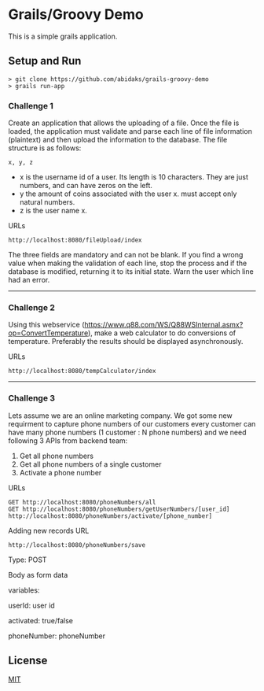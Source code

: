 # Grails/Groovy Demo
This is a simple grails application.

## Setup and Run

```
> git clone https://github.com/abidaks/grails-groovy-demo
> grails run-app
```



### Challenge 1
Create an application that allows the uploading of a file. Once the file is loaded, the application must validate and parse each line of file information (plaintext) and then upload the information to the database.
The file structure is as follows:

`x, y, z`

- x is the username id of a user. Its length is 10 characters. They are just numbers, and can have zeros on the left. 
- y the amount of coins associated with the user x. must accept only natural numbers.
- z is the user name x.

URLs
```
http://localhost:8080/fileUpload/index
```

The three fields are mandatory and can not be blank.
If you find a wrong value when making the validation of each line, stop the process and if the database is modified, returning it to its initial state. Warn the user which line had an error.

---

### Challenge 2
Using this webservice (https://www.q88.com/WS/Q88WSInternal.asmx?op=ConvertTemperature), make a web calculator to do conversions of temperature. Preferably the results should be displayed asynchronously.

URLs
```
http://localhost:8080/tempCalculator/index
```

---

### Challenge 3
Lets assume we are an online marketing company. We got some new requirment to capture phone numbers of our customers every customer can have many phone numbers (1 customer : N phone numbers) and we need following 3 APIs from backend team:

1. Get all phone numbers
2. Get all phone numbers of a single customer
3. Activate a phone number


URLs
```
GET http://localhost:8080/phoneNumbers/all
GET http://localhost:8080/phoneNumbers/getUserNumbers/[user_id]
http://localhost:8080/phoneNumbers/activate/[phone_number]
```

Adding new records
URL
```
http://localhost:8080/phoneNumbers/save
```
Type: POST

Body as form data

variables:

userId: user id

activated: true/false

phoneNumber: phoneNumber


## License
[MIT](https://choosealicense.com/licenses/mit/)

